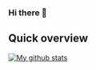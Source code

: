 ### Hi there 👋

## Quick overview
<a href="https://github.com/kstd123">
  <img align="center" src="https://github-readme-stats.anuraghazra1.vercel.app/api?username=kstd123&show_icons=true&line_height=27&include_all_commits=true" alt="My github stats" />
</a>  
